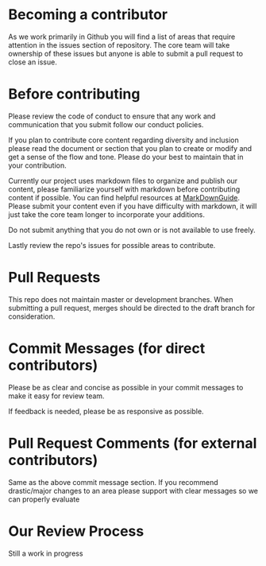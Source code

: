 # Becoming a contributor
As we work primarily in Github you will find a list of areas that require attention in the issues section of repository. The core team will take ownership of these issues but anyone is able to submit a pull request to close an issue.

# Before contributing
Please review the code of conduct to ensure that any work and communication that you submit follow our conduct policies.

If you plan to contribute core content regarding diversity and inclusion please read the document or section that you plan to create or modify and get a sense of the flow and tone. Please do your best to maintain that in your contribution.

Currently our project uses markdown files to organize and publish our content, please familiarize yourself with markdown before contributing content if possible. You can find helpful resources at [MarkDownGuide](https://www.markdownguide.org/). Please submit your content even if you have difficulty with markdown, it will just take the core team longer to incorporate your additions.

Do not submit anything that you do not own or is not available to use freely.

Lastly review the repo's issues for possible areas to contribute.

# Pull Requests

This repo does not maintain master or development branches. When submitting a pull request, merges should be directed to the draft branch for consideration.

# Commit Messages (for direct contributors)

Please be as clear and concise as possible in your commit messages to make it easy for review team.

If feedback is needed, please be as responsive as possible.

# Pull Request Comments (for external contributors)

Same as the above commit message section. If you recommend drastic/major changes to an area please support with clear messages so we can properly evaluate

# Our Review Process

Still a work in progress
